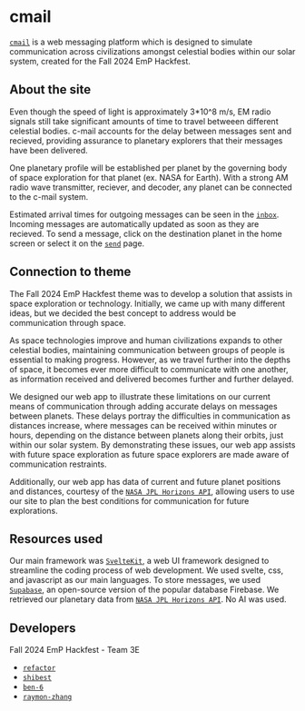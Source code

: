 # cmail

[`cmail`](https://localhost:5137) is a web messaging platform which is designed to simulate communication across civilizations amongst celestial bodies within our solar system, created for the Fall 2024 EmP Hackfest.

## About the site

Even though the speed of light is approximately 3*10^8 m/s, EM radio signals still take significant amounts of time to travel betweeen different celestial bodies. c-mail accounts for the delay between messages sent and recieved, providing assurance to planetary explorers that their messages have been delivered.

One planetary profile will be established per planet by the governing body of space exploration for that planet (ex. NASA for Earth). With a strong AM radio wave transmitter, reciever, and decoder, any planet can be connected to the c-mail system.

Estimated arrival times for outgoing messages can be seen in the [`inbox`](https://localhost:5137/inbox). Incoming messages are automatically updated as soon as they are recieved. To send a message, click on the destination planet in the home screen or select it on the [`send`](https://localhost:5137/send) page.

## Connection to theme

The Fall 2024 EmP Hackfest theme was to develop a solution that assists in space exploration or technology. Initially, we came up with many different ideas, but we decided the best concept to address would be communication through space. 

As space technologies improve and human civilizations expands to other celestial bodies, maintaining communication between groups of people is essential to making progress. However, as we travel further into the depths of space, it becomes ever more difficult to communicate with one another, as information received and delivered becomes further and further delayed.

We designed our web app to illustrate these limitations on our current means of communication through adding accurate delays on messages between planets. These delays portray the difficulties in communication as distances increase, where messages can be received within minutes or hours, depending on the distance between planets along their orbits, just within our solar system. By demonstrating these issues, our web app assists with future space exploration as future space explorers are made aware of communication restraints.

Additionally, our web app has data of current and future planet positions and distances, courtesy of the [`NASA JPL Horizons API`](https://ssd.jpl.nasa.gov/horizons/#api), allowing users to use our site to plan the best conditions for communication for future explorations.

## Resources used

Our main framework was [`SvelteKit`](https://kit.svelte.dev/docs/introduction), a web UI framework designed to streamline the coding process of web development. We used svelte, css, and javascript as our main languages. To store messages, we used [`Supabase`](https://supabase.com/), an open-source version of the popular database Firebase. We retrieved our planetary data from [`NASA JPL Horizons API`](https://ssd.jpl.nasa.gov/horizons/#api). No AI was used.

## Developers

Fall 2024 EmP Hackfest - Team 3E
- [`refactor`](https://github.com/refact0r)
- [`shibest`](https://github.com/shibest)
- [`ben-6`](https://github.com/ben-6)
- [`raymon-zhang`](https://github.com/raymon-zhang)
